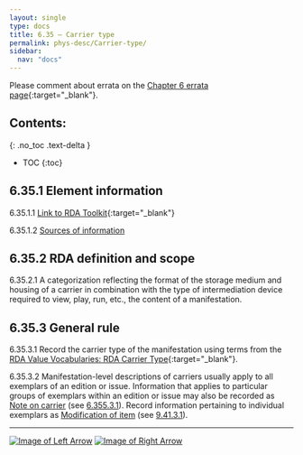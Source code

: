 ```yaml
---
layout: single
type: docs
title: 6.35 — Carrier type
permalink: phys-desc/Carrier-type/
sidebar:
  nav: "docs"
---
```


Please comment about errata on the [Chapter 6 errata page](https://docs.google.com/document/d/1mb67GUCT1bbQjywyeTpbjpWDe5iymT3qJ7jeoof5Ra4/edit#heading=h.pcdy49r2oj2f){:target="_blank"}.

## Contents:
{: .no_toc .text-delta }

- TOC
{:toc}

## 6.35.1 Element information

<a name="6.35.1.1">6.35.1.1</a> [Link to RDA Toolkit](https://beta.rdatoolkit.org/Content/Index?externalId=en-US_ala-0dd63c0d-066f-3ddc-885a-ff83c25cf752){:target="_blank"}

<a name="6.35.1.2">6.35.1.2</a> [Sources of information](/DCRMR/phys-desc/#6011-sources-of-information) 

## 6.35.2 RDA definition and scope

<a name="6.35.2.1">6.35.2.1</a> A categorization reflecting the format of the storage medium and housing of a carrier in combination with the type of intermediation device required to view, play, run, etc., the content of a manifestation.

## 6.35.3 General rule
<a name="6.35.3.1">6.35.3.1</a> Record the carrier type of the manifestation using terms from the [RDA Value Vocabularies: RDA Carrier Type](http://www.rdaregistry.info/termList/RDACarrierType/){:target="_blank"}.

<a name="6.35.3.2">6.35.3.2</a> Manifestation-level descriptions of carriers usually apply to all exemplars of an edition or issue. Information that applies to particular groups of exemplars within an edition or issue may also be recorded as [Note on carrier](/DCRMR/phys-desc/Note-on-carrier/) (see [6.355.3.1](/DCRMR/phys-desc/Note-on-carrier/#6.355.3.1)). Record information pertaining to individual exemplars as [Modification of item](/DCRMR/additional-notes/Modification-of-item/) (see [9.41.3.1](/DCRMR/additional-notes/Modification-of-item/#9.41.3.1)). 

---

[![Image of Left Arrow](https://rbms-bsc.github.io/DCRMR/assets/pictures/navigation/Arrow_Left.png "6.34 — Media type")](/DCRMR/phys-desc/Media-type/) [![Image of Right Arrow](https://rbms-bsc.github.io/DCRMR/assets/pictures/navigation/Arrow_Right.png "6.355 — Note on carrier")](/DCRMR/phys-desc/Note-on-carrier/)